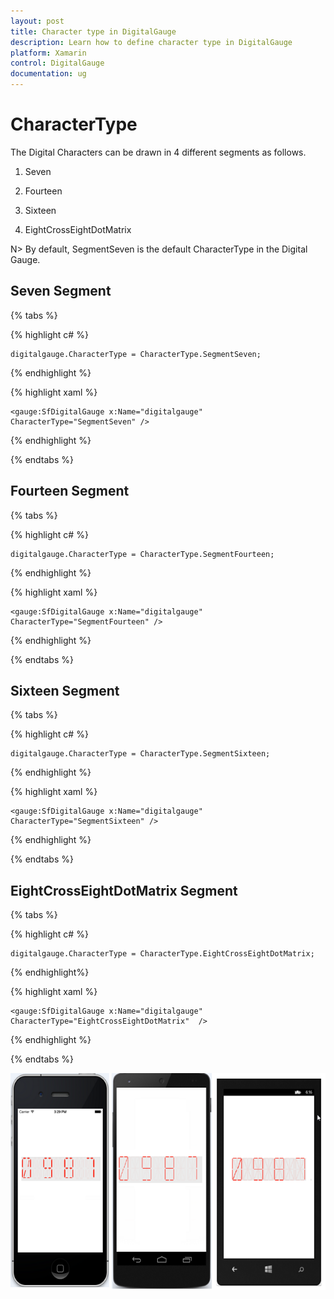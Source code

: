 ```yaml
---
layout: post
title: Character type in DigitalGauge
description: Learn how to define character type in DigitalGauge
platform: Xamarin
control: DigitalGauge
documentation: ug
---
```


# CharacterType

The Digital Characters can be drawn in 4 different segments as follows.
 
1. Seven

2. Fourteen

3. Sixteen

4. EightCrossEightDotMatrix

N> By default, SegmentSeven is the default CharacterType in the Digital Gauge.

## Seven Segment

{% tabs %}

{% highlight c# %}

	digitalgauge.CharacterType = CharacterType.SegmentSeven;

{% endhighlight %}

{% highlight xaml %}

	<gauge:SfDigitalGauge x:Name="digitalgauge"  CharacterType="SegmentSeven" />

{% endhighlight %}

{% endtabs %}

## Fourteen Segment

{% tabs %}

{% highlight c# %}

	digitalgauge.CharacterType = CharacterType.SegmentFourteen;

{% endhighlight %}

{% highlight xaml %}

	<gauge:SfDigitalGauge x:Name="digitalgauge" CharacterType="SegmentFourteen" />

{% endhighlight %}

{% endtabs %}

 
## Sixteen Segment
 
{% tabs %} 
 
{% highlight c# %}

	digitalgauge.CharacterType = CharacterType.SegmentSixteen;

{% endhighlight %}

{% highlight xaml %}

	<gauge:SfDigitalGauge x:Name="digitalgauge"  CharacterType="SegmentSixteen" />

{% endhighlight %}

{% endtabs %}

## EightCrossEightDotMatrix Segment

{% tabs %}

{% highlight c# %}

	digitalgauge.CharacterType = CharacterType.EightCrossEightDotMatrix;

{% endhighlight%}

{% highlight xaml %}

	<gauge:SfDigitalGauge x:Name="digitalgauge"  CharacterType="EightCrossEightDotMatrix"  />

{% endhighlight %}

{% endtabs %}

![](Getting-Started_images/segment.png)

